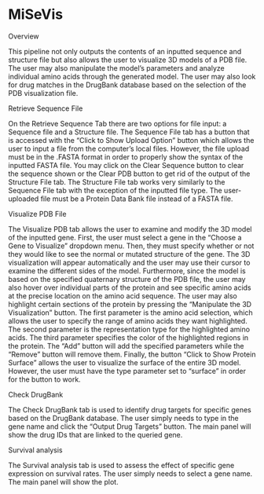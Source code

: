 # MiSeVis
Overview

This pipeline not only outputs the contents of an inputted sequence and structure file but also allows the user to visualize 3D models of a PDB file. The user may also manipulate the model’s parameters and analyze individual amino acids through the generated model. The user may also look for drug matches in the DrugBank database based on the selection of the PDB visualization file.

Retrieve Sequence File

On the Retrieve Sequence Tab there are two options for file input: a Sequence file and a Structure file. The Sequence File tab has a button that is accessed with the “Click to Show Upload Option” button which allows the user to input a file from the computer’s local files. However, the file upload must be in the .FASTA format in order to properly show the syntax of the inputted FASTA file. You may click on the Clear Sequence button to clear the sequence shown or the Clear PDB button to get rid of the output of the Structure File tab. The Structure File tab works very similarly to the Sequence File tab with the exception of the inputted file type. The user-uploaded file must be a Protein Data Bank file instead of a FASTA file.

Visualize PDB File

The Visualize PDB tab allows the user to examine and modify the 3D model of the inputted gene. First, the user must select a gene in the “Choose a Gene to Visualize” dropdown menu. Then, they must specify whether or not they would like to see the normal or mutated structure of the gene. The 3D visualization will appear automatically and the user may use their cursor to examine the different sides of the model. Furthermore, since the model is based on the specified quaternary structure of the PDB file, the user may also hover over individual parts of the protein and see specific amino acids at the precise location on the amino acid sequence. The user may also highlight certain sections of the protein by pressing the “Manipulate the 3D Visualization” button. The first parameter is the amino acid selection, which allows the user to specify the range of amino acids they want highlighted. The second parameter is the representation type for the highlighted amino acids. The third parameter specifies the color of the highlighted regions in the protein. The “Add” button will add the specified parameters while the “Remove” button will remove them. Finally, the button “Click to Show Protein Surface” allows the user to visualize the surface of the entire 3D model. However, the user must have the type parameter set to “surface” in order for the button to work.

Check DrugBank

The Check DrugBank tab is used to identify drug targets for specific genes based on the DrugBank database. The user simply needs to type in the gene name and click the “Output Drug Targets” button. The main panel will show the drug IDs that are linked to the queried gene.

Survival analysis

The Survival analysis tab is used to assess the effect of specific gene expression on survival rates. The user simply needs to select a gene name. The main panel will show the plot.
